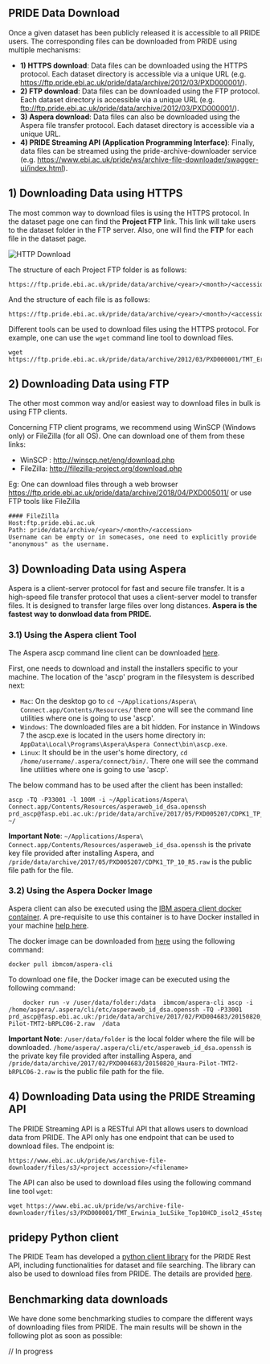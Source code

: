 ## PRIDE Data Download

Once a given dataset has been publicly released it is accessible to all PRIDE users. The corresponding files can be downloaded from PRIDE using multiple mechanisms: 

- **1) HTTPS download**: Data files can be downloaded using the HTTPS protocol. Each dataset directory is accessible via a unique URL (e.g. https://ftp.pride.ebi.ac.uk/pride/data/archive/2012/03/PXD000001/).
- **2) FTP download**: Data files can be downloaded using the FTP protocol. Each dataset directory is accessible via a unique URL (e.g. ftp://ftp.pride.ebi.ac.uk/pride/data/archive/2012/03/PXD000001/).
- **3) Aspera download**: Data files can also be downloaded using the Aspera file transfer protocol. Each dataset directory is accessible via a unique URL.
- **4) PRIDE Streaming API (Application Programming Interface)**: Finally, data files can be streamed using the pride-archive-downloader service (e.g. https://www.ebi.ac.uk/pride/ws/archive-file-downloader/swagger-ui/index.html). 

## 1) Downloading Data using HTTPS

The most common way to download files is using the HTTPS protocol. In the dataset page one can find the **Project FTP** link. This link will take users to the dataset folder in the FTP server. Also, one will find the **FTP** for each file in the dataset page.

![HTTP Download](../markdown/pridefiledownload/image/dataset-files.png)

The structure of each Project FTP folder is as follows:

    https://ftp.pride.ebi.ac.uk/pride/data/archive/<year>/<month>/<accession>

And the structure of each file is as follows:

    https://ftp.pride.ebi.ac.uk/pride/data/archive/<year>/<month>/<accession>/<filename>

Different tools can be used to download files using the HTTPS protocol. For example, one can use the `wget` command line tool to download files. 

    wget https://ftp.pride.ebi.ac.uk/pride/data/archive/2012/03/PXD000001/TMT_Erwinia_1uLSike_Top10HCD_isol2_45stepped_60min_01.raw


## 2) Downloading Data using FTP

The other most common way and/or easiest way to download files in bulk is using FTP clients. 

Concerning FTP client programs, we recommend using WinSCP (Windows only) or FileZilla (for all OS). One can download one of them from these links:

- WinSCP : http://winscp.net/eng/download.php
- FileZilla: http://filezilla-project.org/download.php

Eg: One can download files through a web browser https://ftp.pride.ebi.ac.uk/pride/data/archive/2018/04/PXD005011/
    or use FTP tools like FileZilla 

    #### FileZilla
    Host:ftp.pride.ebi.ac.uk
    Path: pride/data/archive/<year>/<month>/<accession>
    Username can be empty or in somecases, one need to explicitly provide "anonymous" as the username.

## 3) Downloading Data using Aspera

Aspera is a client-server protocol for fast and secure file transfer. It is a high-speed file transfer protocol that uses a client-server model to transfer files. It is designed to transfer large files over long distances. **Aspera is the fastest way to donwload data from PRIDE.**

### 3.1) Using the Aspera client Tool

The Aspera ascp command line client can be downloaded [here](https://www.ibm.com/support/fixcentral/swg/selectFixes?parent=ibm%7EOther%20software&product=ibm/Other+software/IBM+Aspera+Connect&release=4.1.3&platform=All&function=all).

First, one needs to download and install the installers specific to your machine. The location of the 'ascp' program in the filesystem is described next:

- `Mac`: On the desktop go to `cd ~/Applications/Aspera\ Connect.app/Contents/Resources/` there one will see the command line utilities where one is going to use 'ascp'.
- `Windows`: The downloaded files are a bit hidden. For instance in Windows 7 the ascp.exe is located in the users home directory in: `AppData\Local\Programs\Aspera\Aspera Connect\bin\ascp.exe`.
- `Linux`: It should be in the user's home directory, `cd /home/username/.aspera/connect/bin/`. There one will see the command line utilities where one is going to use 'ascp'.
 
The below command has to be used after the client has been installed:

    ascp -TQ -P33001 -l 100M -i ~/Applications/Aspera\ Connect.app/Contents/Resources/asperaweb_id_dsa.openssh prd_ascp@fasp.ebi.ac.uk:/pride/data/archive/2017/05/PXD005207/CDPK1_TP_10_R5.raw ~/

**Important Note**: `~/Applications/Aspera\ Connect.app/Contents/Resources/asperaweb_id_dsa.openssh` is the  private key file provided after installing Aspera, and `/pride/data/archive/2017/05/PXD005207/CDPK1_TP_10_R5.raw` is the public file path for the file. 

### 3.2) Using the Aspera Docker Image

Aspera client can also be executed using the [IBM aspera client docker container](https://hub.docker.com/r/ibmcom/aspera-cli). A pre-requisite to use this container is to have Docker installed in your machine [help here](https://docs.docker.com/install/).

The docker image can be downloaded from [here](https://hub.docker.com/r/ibmcom/aspera-cli/) using the following command:

    docker pull ibmcom/aspera-cli

To download one file, the Docker image can be executed using the following command:

        docker run -v /user/data/folder:/data  ibmcom/aspera-cli ascp -i /home/aspera/.aspera/cli/etc/asperaweb_id_dsa.openssh -TQ -P33001 prd_ascp@fasp.ebi.ac.uk:/pride/data/archive/2017/02/PXD004683/20150820_Haura-Pilot-TMT2-bRPLC06-2.raw  /data

**Important Note**: `/user/data/folder` is the local folder where the file will be downloaded. `/home/aspera/.aspera/cli/etc/asperaweb_id_dsa.openssh` is the  private key file provided after installing Aspera, and `/pride/data/archive/2017/02/PXD004683/20150820_Haura-Pilot-TMT2-bRPLC06-2.raw` is the public file path for the file.

## 4) Downloading Data using the PRIDE Streaming API

The PRIDE Streaming API is a RESTful API that allows users to download data from PRIDE. The API only has one endpoint that can be used to download files. The endpoint is:

    https://www.ebi.ac.uk/pride/ws/archive-file-downloader/files/s3/<project accession>/<filename>

The API can also be used to download files using the following command line tool `wget`:

    wget https://www.ebi.ac.uk/pride/ws/archive-file-downloader/files/s3/PXD000001/TMT_Erwinia_1uLSike_Top10HCD_isol2_45stepped_60min_01.raw

## pridepy Python client 

The PRIDE Team has developed a [python client library](https://github.com/PRIDE-Archive/pridepy) for the PRIDE Rest API, including functionalities for dataset and file searching. The library can also be used to download files from PRIDE. The details are provided [here](https://github.com/PRIDE-Archive/pridepy). 

## Benchmarking data downloads 

We have done some benchmarking studies to compare the different ways of downloading files from PRIDE. The main results will be shown in the following plot as soon as possible: 

// In progress  

